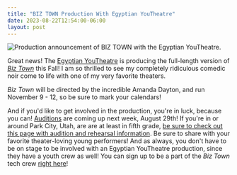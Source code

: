 ```yaml
---
title: "BIZ TOWN Production With Egyptian YouTheatre"
date: 2023-08-22T12:54:00-06:00
layout: post
---
```


![Production announcement of BIZ TOWN with the Egyptian YouTheatre.](/images/Biz_Town_Egyptian_YouTheatre.jpeg)

Great news! The [Egyptian YouTheatre](https://parkcityyoutheatre.com/) is producing the full-length version of [*Biz Town*](https://www.playscripts.com/play/5709) this Fall! I am so thrilled to see my completely ridiculous comedic noir come to life with one of my very favorite theaters.

*Biz Town* will be directed by the incredible Amanda Dayton, and run November 9 - 12, so be sure to mark your calendars! 

And if you'd like to get involved in the production, you're in luck, because you can! [Auditions](https://parkcityyoutheatre.com/offerings/productions/biz-town) are coming up next week, August 29th! If you're in or around Park City, Utah, are are at least in fifth grade, [be sure to check out this page with audition and rehearsal information](https://parkcityyoutheatre.com/offerings/productions/biz-town). Be sure to share with your favorite theater-loving young performers! And as always, you don't have to be on stage to be involved with an Egyptian YouTheatre production, since they have a youth crew as well! You can sign up to be a part of the *Biz Town* tech crew [right here](https://parkcityyoutheatre.com/offerings/classes)!

